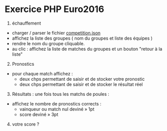 # Exercice PHP Euro2016

1. échauffement
- charger / parser le fichier <a href="competition.json" target="_blank">competition.json</a>
- affichez la liste des groupes ( nom du groupes et liste des équipes )
- rendre le nom du groupe cliquable.
- au clic : affichez la liste de matches du groupes et un bouton "retour à la liste"

2. Pronostics
- pour chaque match affichez :
  - deux chps permettant de saisir et de stocker votre pronostic
  - deux chps permettant de saisir et de stocker le résultat réel



3. Résultats : une fois tous les matchs de poules :
- affichez le nombre de pronostics corrects :
  - vainqueur ou match nul deviné » 1pt
  - score deviné » 3pt

4. votre score ?
